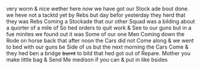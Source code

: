 very worm & nice wether here now we have got our Stock ade bout done. we heve not a tacktd yet by Rebs but day befor yesterday they herd that they was Rebs Coming a Stockade that our other Squad was a bilding about a quorter of a mile of  So hed orders to quit work & See to our guns but in a fue minites we found out it was Some of our one Men Coming down the Rode on horse back that after noon the Cars did not Come along & we went to bed with our guns be Side of us but the next morning the Cars Come & they hed ben a bridge ~~burnt~~ to bild that hed got out of Repare. Mother you make little bag & Send Me medison if you can & put in like bsides